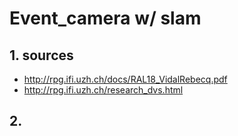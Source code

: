 # Event_camera w/ slam

## 1. sources 
  - http://rpg.ifi.uzh.ch/docs/RAL18_VidalRebecq.pdf
  - http://rpg.ifi.uzh.ch/research_dvs.html
  
## 2. 
